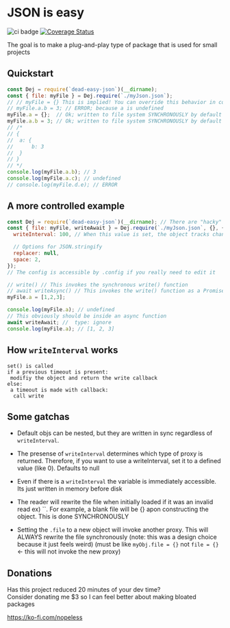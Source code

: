 # JSON is easy

![ci badge](https://github.com/nopeless/dead-easy-json/actions/workflows/ci.yaml/badge.svg)
[![Coverage Status](https://coveralls.io/repos/github/nopeless/dead-easy-json/badge.svg?branch=main)](https://coveralls.io/github/nopeless/dead-easy-json?branch=main)

The goal is to make a plug-and-play type of package that is used for small projects

## Quickstart
<!--INJECT ./docs/quickstart.js-->
```js
const Dej = require(`dead-easy-json`)(__dirname);
const { file: myFile } = Dej.require(`./myJson.json`);
// // myFile = {} This is implied! You can override this behavior in config
// myFile.a.b = 3; // ERROR; because a is undefined
myFile.a = {};  // Ok; written to file system SYNCHRONOUSLY by default
myFile.a.b = 3; // Ok; written to file system SYNCHRONOUSLY by default
// /*
// {
// 	a: {
// 		b: 3
// 	}
// }
// */
console.log(myFile.a.b); // 3
console.log(myFile.a.c); // undefined
// console.log(myFile.d.e); // ERROR

```
<!--END ./docs/quickstart.js-->

## A more controlled example
<!--INJECT ./docs/detailed.js-->
```js
const Dej = require(`dead-easy-json`)(__dirname); // There are "hacky" ways to get the caller file but I'm not risking it
const { file: myFile, writeAwait } = Dej.require(`./myJson.json`, {}, {
  writeInterval: 100, // When this value is set, the object tracks changes and writes those changes at once every interval. Don't worry, it doesn't write when there are no changes. Read # writeInterval section for more

  // Options for JSON.stringify
  replacer: null,
  space: 2,
});
// The config is accessible by .config if you really need to edit it

// write() // This invokes the synchronous write() function
// await writeAsync() // This invokes the write() function as a Promise
myFile.a = [1,2,3];

console.log(myFile.a); // undefined
// This obviously should be inside an async function
await writeAwait; //  type: ignore
console.log(myFile.a); // [1, 2, 3]

```
<!--END ./docs/detailed.js-->

## How `writeInterval` works

```
set() is called
if a previous timeout is present:
 modifiy the object and return the write callback
else:
 a timeout is made with callback:
  call write
```

## Some gatchas

- Default objs can be nested, but they are written in sync regardless of `writeInterval`.

 - The presense of `writeInterval` determines which type of proxy is returned. Therefore, if you want to use a writeInterval, set it to a defined value (like 0). Defaults to null

 - Even if there is a `writeInterval` the variable is immediately accessible. Its just written in memory before disk

 - The reader will rewrite the file when initially loaded if it was an invalid read ex) ``. For example, a blank file will be {} apon constructing the object. This is done SYNCHRONOUSLY

 - Setting the `.file` to a new object will invoke another proxy. This will ALWAYS rewrite the file synchronously (note: this was a design choice because it just feels weird) (must be like `myObj.file = {}` not `file = {}` <- this will not invoke the new proxy)

## Donations
Has this project reduced 20 minutes of your dev time?  
Consider donating me $3 so I can feel better about making bloated packages

https://ko-fi.com/nopeless


